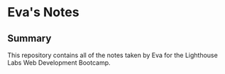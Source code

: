 # Eva's Notes

## Summary 

This repository contains all of the notes taken by Eva for the Lighthouse Labs Web Development Bootcamp.